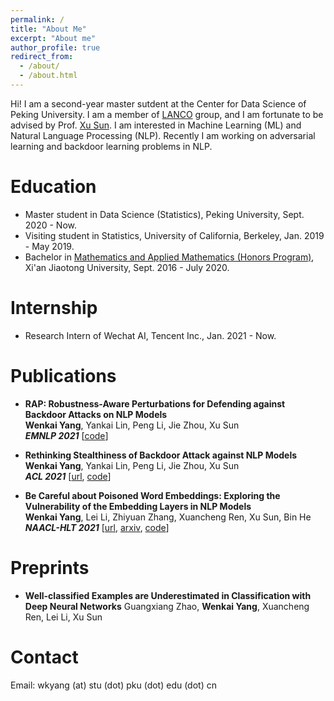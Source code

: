```yaml
---
permalink: /
title: "About Me"
excerpt: "About me"
author_profile: true
redirect_from: 
  - /about/
  - /about.html
---
```


Hi! I am a second-year master sutdent at the Center for Data Science of Peking University. I am a member of [LANCO](https://lancopku.github.io) group, and I am fortunate to be advised by Prof. [Xu Sun](https://xusun.org). I am interested in Machine Learning (ML) and Natural Language Processing (NLP). Recently I am working on adversarial learning and backdoor learning problems in NLP.

Education
======

* Master student in Data Science (Statistics), Peking University, Sept. 2020 - Now. 
* Visiting student in Statistics, University of California, Berkeley, Jan. 2019 - May 2019.
* Bachelor in [Mathematics and Applied Mathematics (Honors Program)](http://bjb.xjtu.edu.cn/info/1071/2192.htm), Xi'an Jiaotong University, Sept. 2016 - July 2020.

Internship
======

* Research Intern of Wechat AI, Tencent Inc., Jan. 2021 - Now.


Publications
======
* **RAP: Robustness-Aware Perturbations for Defending against Backdoor Attacks on NLP Models**   
**Wenkai Yang**, Yankai Lin, Peng Li, Jie Zhou, Xu Sun   
***EMNLP 2021*** [[code](https://github.com/lancopku/RAP)]



* **Rethinking Stealthiness of Backdoor Attack against NLP Models**  
**Wenkai Yang**, Yankai Lin, Peng Li, Jie Zhou, Xu Sun  
***ACL 2021*** [[url](https://aclanthology.org/2021.acl-long.431), [code](https://github.com/lancopku/SOS)]


* **Be Careful about Poisoned Word Embeddings: Exploring the Vulnerability of the Embedding Layers in NLP Models**  
**Wenkai Yang**, Lei Li, Zhiyuan Zhang, Xuancheng Ren, Xu Sun, Bin He  
***NAACL-HLT 2021*** [[url](https://aclanthology.org/2021.naacl-main.165), [arxiv](https://arxiv.org/pdf/2103.15543.pdf), [code](https://github.com/lancopku/Embedding-Poisoning)] 

Preprints
======
* **Well-classified Examples are Underestimated in Classification with Deep Neural Networks**
Guangxiang Zhao, **Wenkai Yang**, Xuancheng Ren, Lei Li, Xu Sun


Contact
=====
Email: wkyang (at) stu (dot) pku (dot) edu (dot) cn


